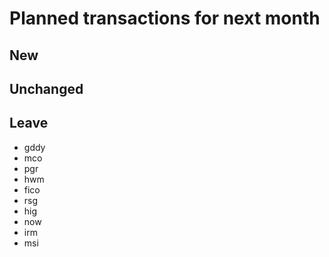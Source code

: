 # Planned transactions for next month

## New

## Unchanged

## Leave
- gddy
- mco
- pgr
- hwm
- fico
- rsg
- hig
- now
- irm
- msi